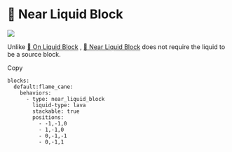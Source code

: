 # 🌊 Near Liquid Block

![](https://mo-mi.gitbook.io/xiaomomi-plugins/~gitbook/image?url=https%3A%2F%2F1836335287-files.gitbook.io%2F%7E%2Ffiles%2Fv0%2Fb%2Fgitbook-x-prod.appspot.com%2Fo%2Fspaces%252FOgvQ1fEJPROp7131PPlK%252Fuploads%252FQThsCr8DWL9MnDStY5c4%252Fimage.png%3Falt%3Dmedia%26token%3D0540cc32-fcf8-4a26-9e67-a5d9d81f27d7\&width=768\&dpr=4\&quality=100\&sign=f137ae4e\&sv=2)

Unlike [🌊 On Liquid Block](https://mo-mi.gitbook.io/xiaomomi-plugins/craftengine/plugin-wiki/craftengine/add-new-contents/blocks/block-behaviors/on-liquid-block) , [🌊 Near Liquid Block](https://mo-mi.gitbook.io/xiaomomi-plugins/craftengine/plugin-wiki/craftengine/add-new-contents/blocks/block-behaviors/near-liquid-block) does not require the liquid to be a source block.

Copy

```
blocks:
  default:flame_cane:
    behaviors:
      - type: near_liquid_block
        liquid-type: lava
        stackable: true
        positions:
          - -1,-1,0
          - 1,-1,0
          - 0,-1,-1
          - 0,-1,1
```
